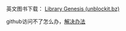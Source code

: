 英文图书下载： [Library Genesis (unblockit.bz)](https://libgen.unblockit.bz/)

github访问不了怎么办，[解决办法](https://gitee.com/doshengl/GitHub520#https://github.com/oldj/SwitchHosts)

